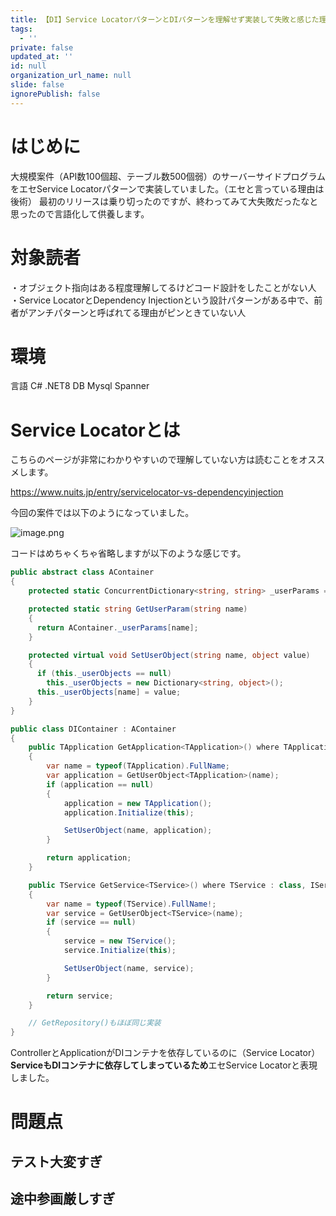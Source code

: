 ```yaml
---
title: 【DI】Service LocatorパターンとDIパターンを理解せず実装して失敗と感じた理由
tags:
  - ''
private: false
updated_at: ''
id: null
organization_url_name: null
slide: false
ignorePublish: false
---
```

# はじめに
大規模案件（API数100個超、テーブル数500個弱）のサーバーサイドプログラムをエセService Locatorパターンで実装していました。（エセと言っている理由は後術）
最初のリリースは乗り切ったのですが、終わってみて大失敗だったなと思ったので言語化して供養します。

# 対象読者
・オブジェクト指向はある程度理解してるけどコード設計をしたことがない人
・Service LocatorとDependency Injectionという設計パターンがある中で、前者がアンチパターンと呼ばれてる理由がピンときていない人

# 環境
言語 C# .NET8
DB Mysql Spanner

# Service Locatorとは
こちらのページが非常にわかりやすいので理解していない方は読むことをオススメします。

https://www.nuits.jp/entry/servicelocator-vs-dependencyinjection

今回の案件では以下のようになっていました。

![image.png](https://qiita-image-store.s3.ap-northeast-1.amazonaws.com/0/855584/098f0788-c593-3122-11ed-13d528d495a4.png)

コードはめちゃくちゃ省略しますが以下のような感じです。

```c#
public abstract class AContainer
{
    protected static ConcurrentDictionary<string, string> _userParams = new ConcurrentDictionary<string, string>();

    protected static string GetUserParam(string name)
    {
      return AContainer._userParams[name];
    }

    protected virtual void SetUserObject(string name, object value)
    {
      if (this._userObjects == null)
        this._userObjects = new Dictionary<string, object>();
      this._userObjects[name] = value;
    }
}

public class DIContainer : AContainer
{
    public TApplication GetApplication<TApplication>() where TApplication : class, IApplication, new()
    {
        var name = typeof(TApplication).FullName;
        var application = GetUserObject<TApplication>(name);
        if (application == null)
        {
            application = new TApplication();
            application.Initialize(this);

            SetUserObject(name, application);
        }

        return application;
    }

    public TService GetService<TService>() where TService : class, IService, new()
    {
        var name = typeof(TService).FullName!;
        var service = GetUserObject<TService>(name);
        if (service == null)
        {
            service = new TService();
            service.Initialize(this);

            SetUserObject(name, service);
        }

        return service;
    }

    // GetRepository()もほぼ同じ実装
}
```

ControllerとApplicationがDIコンテナを依存しているのに（Service Locator）
**ServiceもDIコンテナに依存してしまっているため**エセService Locatorと表現しました。

# 問題点
## テスト大変すぎ


## 途中参画厳しすぎ

## 